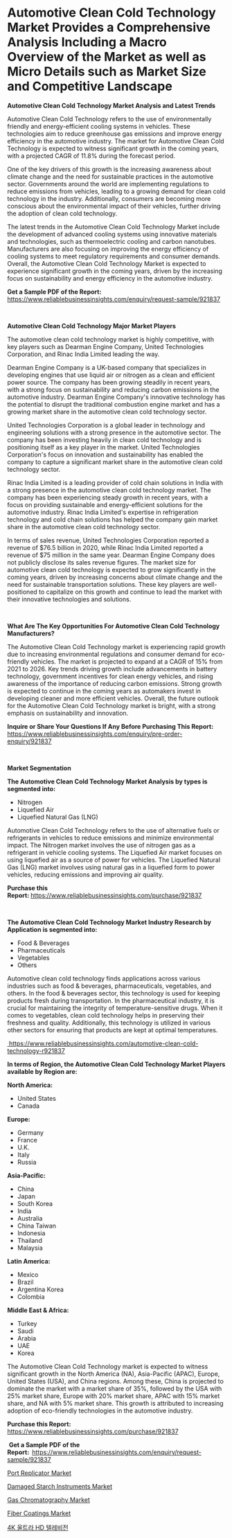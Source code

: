 <p><h1>Automotive Clean Cold Technology Market Provides a Comprehensive Analysis Including a Macro Overview of the Market as well as Micro Details such as Market Size and Competitive Landscape</h1></p><p><strong>Automotive Clean Cold Technology Market Analysis and Latest Trends</strong></p>
<p><p>Automotive Clean Cold Technology refers to the use of environmentally friendly and energy-efficient cooling systems in vehicles. These technologies aim to reduce greenhouse gas emissions and improve energy efficiency in the automotive industry. The market for Automotive Clean Cold Technology is expected to witness significant growth in the coming years, with a projected CAGR of 11.8% during the forecast period.</p><p>One of the key drivers of this growth is the increasing awareness about climate change and the need for sustainable practices in the automotive sector. Governments around the world are implementing regulations to reduce emissions from vehicles, leading to a growing demand for clean cold technology in the industry. Additionally, consumers are becoming more conscious about the environmental impact of their vehicles, further driving the adoption of clean cold technology.</p><p>The latest trends in the Automotive Clean Cold Technology Market include the development of advanced cooling systems using innovative materials and technologies, such as thermoelectric cooling and carbon nanotubes. Manufacturers are also focusing on improving the energy efficiency of cooling systems to meet regulatory requirements and consumer demands. Overall, the Automotive Clean Cold Technology Market is expected to experience significant growth in the coming years, driven by the increasing focus on sustainability and energy efficiency in the automotive industry.</p></p>
<p><strong>Get a Sample PDF of the Report:&nbsp;</strong> <a href="https://www.reliablebusinessinsights.com/enquiry/request-sample/921837">https://www.reliablebusinessinsights.com/enquiry/request-sample/921837</a></p>
<p>&nbsp;</p>
<p><strong>Automotive Clean Cold Technology Major Market Players</strong></p>
<p><p>The automotive clean cold technology market is highly competitive, with key players such as Dearman Engine Company, United Technologies Corporation, and Rinac India Limited leading the way. </p><p>Dearman Engine Company is a UK-based company that specializes in developing engines that use liquid air or nitrogen as a clean and efficient power source. The company has been growing steadily in recent years, with a strong focus on sustainability and reducing carbon emissions in the automotive industry. Dearman Engine Company's innovative technology has the potential to disrupt the traditional combustion engine market and has a growing market share in the automotive clean cold technology sector.</p><p>United Technologies Corporation is a global leader in technology and engineering solutions with a strong presence in the automotive sector. The company has been investing heavily in clean cold technology and is positioning itself as a key player in the market. United Technologies Corporation's focus on innovation and sustainability has enabled the company to capture a significant market share in the automotive clean cold technology sector.</p><p>Rinac India Limited is a leading provider of cold chain solutions in India with a strong presence in the automotive clean cold technology market. The company has been experiencing steady growth in recent years, with a focus on providing sustainable and energy-efficient solutions for the automotive industry. Rinac India Limited's expertise in refrigeration technology and cold chain solutions has helped the company gain market share in the automotive clean cold technology sector.</p><p>In terms of sales revenue, United Technologies Corporation reported a revenue of $76.5 billion in 2020, while Rinac India Limited reported a revenue of $75 million in the same year. Dearman Engine Company does not publicly disclose its sales revenue figures. The market size for automotive clean cold technology is expected to grow significantly in the coming years, driven by increasing concerns about climate change and the need for sustainable transportation solutions. These key players are well-positioned to capitalize on this growth and continue to lead the market with their innovative technologies and solutions.</p></p>
<p>&nbsp;</p>
<p><strong>What Are The Key Opportunities For Automotive Clean Cold Technology Manufacturers?</strong></p>
<p><p>The Automotive Clean Cold Technology market is experiencing rapid growth due to increasing environmental regulations and consumer demand for eco-friendly vehicles. The market is projected to expand at a CAGR of 15% from 2021 to 2026. Key trends driving growth include advancements in battery technology, government incentives for clean energy vehicles, and rising awareness of the importance of reducing carbon emissions. Strong growth is expected to continue in the coming years as automakers invest in developing cleaner and more efficient vehicles. Overall, the future outlook for the Automotive Clean Cold Technology market is bright, with a strong emphasis on sustainability and innovation.</p></p>
<p><strong>Inquire or Share Your Questions If Any Before Purchasing This Report:</strong> <a href="https://www.reliablebusinessinsights.com/enquiry/pre-order-enquiry/921837">https://www.reliablebusinessinsights.com/enquiry/pre-order-enquiry/921837</a></p>
<p>&nbsp;</p>
<p><strong>Market Segmentation</strong></p>
<p><strong>The Automotive Clean Cold Technology Market Analysis by types is segmented into:</strong></p>
<p><ul><li>Nitrogen</li><li>Liquefied Air</li><li>Liquefied Natural Gas (LNG)</li></ul></p>
<p><p>Automotive Clean Cold Technology refers to the use of alternative fuels or refrigerants in vehicles to reduce emissions and minimize environmental impact. The Nitrogen market involves the use of nitrogen gas as a refrigerant in vehicle cooling systems. The Liquefied Air market focuses on using liquefied air as a source of power for vehicles. The Liquefied Natural Gas (LNG) market involves using natural gas in a liquefied form to power vehicles, reducing emissions and improving air quality.</p></p>
<p><strong>Purchase this Report:&nbsp;</strong><a href="https://www.reliablebusinessinsights.com/purchase/921837">https://www.reliablebusinessinsights.com/purchase/921837</a></p>
<p>&nbsp;</p>
<p><strong>The Automotive Clean Cold Technology Market Industry Research by Application is segmented into:</strong></p>
<p><ul><li>Food & Beverages</li><li>Pharmaceuticals</li><li>Vegetables</li><li>Others</li></ul></p>
<p><p>Automotive clean cold technology finds applications across various industries such as food & beverages, pharmaceuticals, vegetables, and others. In the food & beverages sector, this technology is used for keeping products fresh during transportation. In the pharmaceutical industry, it is crucial for maintaining the integrity of temperature-sensitive drugs. When it comes to vegetables, clean cold technology helps in preserving their freshness and quality. Additionally, this technology is utilized in various other sectors for ensuring that products are kept at optimal temperatures.</p></p>
<p><a href="https://www.reliablebusinessinsights.com/automotive-clean-cold-technology-r921837">&nbsp;https://www.reliablebusinessinsights.com/automotive-clean-cold-technology-r921837</a></p>
<p><strong>In terms of Region, the Automotive Clean Cold Technology Market Players available by Region are:</strong></p>
<p>
    <p> <strong> North America: </strong>
        <ul>
            <li>United States</li>
            <li>Canada</li>
        </ul>
        </p> 
    <p> <strong> Europe: </strong>
        <ul>
            <li>Germany</li>
            <li>France</li>
            <li>U.K.</li>
            <li>Italy</li>
            <li>Russia</li>
        </ul>
        </p> 
    <p> <strong> Asia-Pacific: </strong>
        <ul>
            <li>China</li>
            <li>Japan</li>
            <li>South Korea</li>
            <li>India</li>
            <li>Australia</li>
            <li>China Taiwan</li>
            <li>Indonesia</li>
            <li>Thailand</li>
            <li>Malaysia</li>
        </ul>
        </p> 
    <p> <strong> Latin America: </strong>
        <ul>
            <li>Mexico</li>
            <li>Brazil</li>
            <li>Argentina Korea</li>
            <li>Colombia</li>
        </ul>
        </p> 
    <p> <strong> Middle East & Africa: </strong>
        <ul>
            <li>Turkey</li>
            <li>Saudi</li>
            <li>Arabia</li>
            <li>UAE</li>
            <li>Korea</li>
        </ul>
    </p>
    </p>
<p><p>The Automotive Clean Cold Technology market is expected to witness significant growth in the North America (NA), Asia-Pacific (APAC), Europe, United States (USA), and China regions. Among these, China is projected to dominate the market with a market share of 35%, followed by the USA with 25% market share, Europe with 20% market share, APAC with 15% market share, and NA with 5% market share. This growth is attributed to increasing adoption of eco-friendly technologies in the automotive industry.</p></p>
<p><strong>Purchase this Report: </strong><a href="https://www.reliablebusinessinsights.com/purchase/921837">https://www.reliablebusinessinsights.com/purchase/921837</a></p>
<p>&nbsp;<strong>Get a Sample PDF of the Report:&nbsp;&nbsp;</strong><a href="https://www.reliablebusinessinsights.com/enquiry/request-sample/921837">https://www.reliablebusinessinsights.com/enquiry/request-sample/921837</a></p>
<p><strong></strong></p>
<p><p><a href="https://github.com/gdfhhhj/Market-Research-Report-List-6/blob/main/port-replicator-market.md">Port Replicator Market</a></p><p><a href="https://www.linkedin.com/pulse/strategic-insights-global-damaged-starch-instruments-market-oyt6f?trackingId=aSR4zl4IS%2BKFs30iQTr6VA%3D%3D">Damaged Starch Instruments Market</a></p><p><a href="https://github.com/julyju69/Market-Research-Report-List-4/blob/main/gas-chromatography-market.md">Gas Chromatography Market</a></p><p><a href="https://www.linkedin.com/pulse/deep-dive-stonehill-research-d4dlc?trackingId=9SY6btgOQzmoCo1EMj4atw%3D%3D">Fiber Coatings Market</a></p><p><a href="https://medium.com/@iarhbiqv81/4k-%EC%B4%88%EA%B3%A0%ED%99%94%EC%A7%88-tv-%EC%8B%9C%EC%9E%A5-%EC%A0%90%EC%9C%A0%EC%9C%A8-%EB%B0%8F-%EC%83%88%EB%A1%9C%EC%9A%B4-%ED%8A%B8%EB%A0%8C%EB%93%9C-%EB%B6%84%EC%84%9D-%EC%A2%85%EB%A5%98-%EC%9D%91%EC%9A%A9-%EC%B5%9C%EC%A2%85-%EC%82%AC%EC%9A%A9-%EB%B0%8F-2024%EB%85%84%EB%B6%80%ED%84%B0-2031%EB%85%84%EA%B9%8C%EC%A7%80%EC%9D%98-%EA%B8%B0%EA%B0%84%EC%97%90-%EB%8C%80%ED%95%9C-%EC%98%88%EC%B8%A1-5ba3c4f16231">4K 울트라 HD 텔레비전</a></p></p>